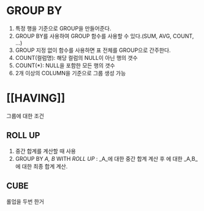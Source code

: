 # GROUP BY

1. 특정 행을 기준으로 GROUP을 만들어준다.
2. GROUP BY를 사용하여 GROUP 함수를 사용할 수 있다.(SUM, AVG, COUNT, ...)
3. GROUP 지정 없이 함수를 사용하면 표 전체를 GROUP으로 간주한다.
4. COUNT(컬럼명): 해당 컬럼의 NULL이 아닌 행의 갯수
5. COUNT(*): NULL을 포함한 모든 행의 갯수
6. 2개 이상의 COLUMN을 기준으로 그룹 생성 가능


# [[HAVING]]
그룹에 대한 조건

## ROLL UP
1. 중간 합계를 계산할 때 사용
2. GROUP BY _A, B_ WITH _ROLL UP_ :  _A_에 대한 중간 합계 계산 후 에 대한 _A,B_에 대한 최종 합계 계산. 


## CUBE
롤업을 두번 한거